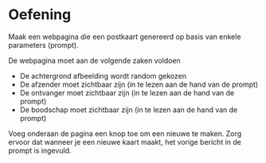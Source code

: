 # Oefening

Maak een webpagina die een postkaart genereerd op basis van enkele parameters (prompt).

De webpagina moet aan de volgende zaken voldoen
* De achtergrond afbeelding wordt random gekozen
* De afzender moet zichtbaar zijn (in te lezen aan de hand van de prompt)
* De ontvanger moet zichtbaar zijn (in te lezen aan de hand van de prompt)
* De boodschap moet zichtbaar zijn (in te lezen aan de hand van de prompt)

Voeg onderaan de pagina een knop toe om een nieuwe te maken. Zorg ervoor dat wanneer je een nieuwe kaart maakt, het vorige bericht in de prompt is ingevuld.